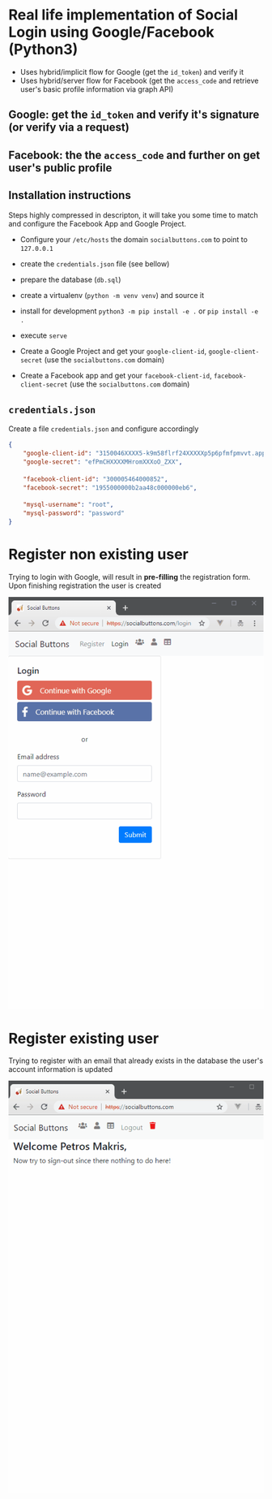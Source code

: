 # Real life implementation of Social Login using Google/Facebook (Python3)

- Uses hybrid/implicit flow for Google (get the `id_token`) and verify it
- Uses hybrid/server flow for Facebook (get the `access_code` and retrieve
user's basic profile information via graph API)

## Google: get the `id_token` and verify it's signature (or verify via a request)
## Facebook: the the `access_code` and further on get user's public profile

## Installation instructions

Steps highly compressed in descripton, it will take you some time to match and configure
the Facebook App and Google Project.

- Configure your `/etc/hosts` the domain `socialbuttons.com` to point to `127.0.0.1`
- create the `credentials.json` file (see bellow)
- prepare the database (`db.sql`)
- create a virtualenv (`python -m venv venv`) and source it
- install for development `python3 -m pip install -e .` or `pip install -e .`
- execute `serve`

- Create a Google Project and get your `google-client-id`, `google-client-secret`
(use the `socialbuttons.com` domain)
- Create a Facebook app and get your `facebook-client-id`, `facebook-client-secret`
(use the `socialbuttons.com` domain)

## `credentials.json`

Create a file `credentials.json` and configure accordingly

```json
{
    "google-client-id": "3150046XXXX5-k9m58flrf24XXXXXp5p6pfmfpmvvt.apps.googleusercontent.com",
    "google-secret": "efPmCHXXXXMHromXXXoO_ZXX",

    "facebook-client-id": "300005464000852",
    "facebook-secret": "1955000000b2aa48c000000eb6",

    "mysql-username": "root",
    "mysql-password": "password"
}

```

# Register non existing user


Trying to login with Google, will result in **pre-filling** the registration form.
Upon finishing registration the user is created

![](google.gif)

# Register existing user

Trying to register with an email that already exists in the database the user's account information is updated

![](facebook.gif)
